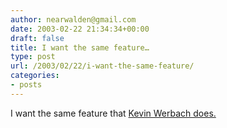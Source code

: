 ```yaml
---
author: nearwalden@gmail.com
date: 2003-02-22 21:34:34+00:00
draft: false
title: I want the same feature…
type: post
url: /2003/02/22/i-want-the-same-feature/
categories:
- posts
---
```


I want the same feature that [Kevin Werbach does.](//werbach.com/blog/2003/02/21.html#a852')



